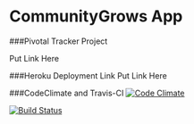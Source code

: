 

# CommunityGrows App


###Pivotal Tracker Project

Put Link Here

###Heroku Deployment Link
Put Link Here

###CodeClimate and Travis-CI
[![Code Climate](https://codeclimate.com/github/CommunityGrows/communitygrows/badges/gpa.svg)](https://codeclimate.com/github/CommunityGrows/communitygrows)

[![Build Status](https://travis-ci.org/CommunityGrows/communitygrows.svg?branch=master)](https://travis-ci.org/CommunityGrows/communitygrows)
